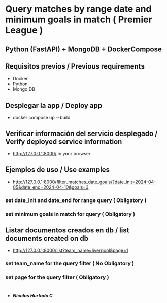 # Query matches by range date and minimum goals in match ( Premier League )
## Python (FastAPI) + MongoDB + DockerCompose

## Requisitos previos / Previous requirements
- Docker
- Python
- Mongo DB

## Desplegar la app / Deploy app
- docker compose up --build

## Verificar información del servicio desplegado / Verify deployed service information
- http://127.0.0.1:8000/ in your browser
  
## Ejemplos de uso / Use examples
- http://127.0.0.1:8000/filter_matches_date_goals/?date_init=2024-04-05&date_end=2024-04-10&goals=3 
### set date_init and date_end for range query ( Obligatory )
### set minimum goals in match for query ( Obligatory )

## Listar documentos creados en db / list documents created on db
- http://127.0.0.1:8000/list?team_name=liverpool&page=1
### set team_name for the query filter ( No Obligatory )
### set page for the query filter ( Obligatory )


#
#
- ***Nicolas Hurtado C***
